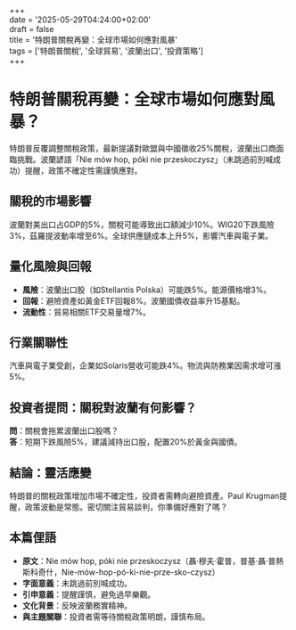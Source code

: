 +++  
date = '2025-05-29T04:24:00+02:00'  
draft = false  
title = '特朗普關稅再變：全球市場如何應對風暴'  
tags = ['特朗普關稅', '全球貿易', '波蘭出口', '投資策略']  
+++

# 特朗普關稅再變：全球市場如何應對風暴？

特朗普反覆調整關稅政策，最新提議對歐盟與中國徵收25%關稅，波蘭出口商面臨挑戰。波蘭諺語「Nie mów hop, póki nie przeskoczysz」（未跳過前別喊成功）提醒，政策不確定性需謹慎應對。

## 關稅的市場影響

波蘭對美出口占GDP的5%，關稅可能導致出口額減少10%。WIG20下跌風險3%，茲羅提波動率增至6%。全球供應鏈成本上升5%，影響汽車與電子業。

## 量化風險與回報

- **風險**：波蘭出口股（如Stellantis Polska）可能跌5%。能源價格增3%。
- **回報**：避險資產如黃金ETF回報8%。波蘭國債收益率升15基點。
- **流動性**：貿易相關ETF交易量增7%。

## 行業關聯性

汽車與電子業受創，企業如Solaris營收可能跌4%。物流與防務業因需求增可漲5%。

## 投資者提問：關稅對波蘭有何影響？

**問**：關稅會拖累波蘭出口股嗎？  
**答**：短期下跌風險5%，建議減持出口股，配置20%於黃金與國債。

## 結論：靈活應變

特朗普的關稅政策增加市場不確定性，投資者需轉向避險資產。Paul Krugman提醒，政策波動是常態。密切關注貿易談判，你準備好應對了嗎？

## 本篇俚語

- **原文**：Nie mów hop, póki nie przeskoczysz（聶·穆夫·霍普，普基·聶·普熱斯科奇什，Nie-mów-hop-pó-ki-nie-prze-sko-czysz）  
- **字面意義**：未跳過前別喊成功。  
- **引申意義**：提醒謹慎，避免過早樂觀。  
- **文化背景**：反映波蘭務實精神。  
- **與主題關聯**：投資者需等待關稅政策明朗，謹慎布局。